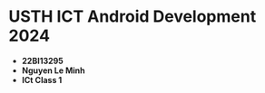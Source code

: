USTH ICT Android Development 2024
========================================

* **22BI13295**
* **Nguyen Le Minh**
* **ICt Class 1**
